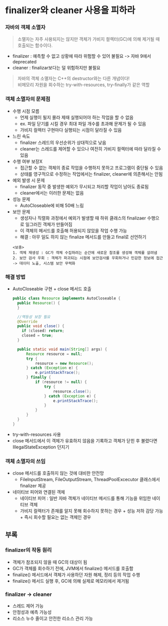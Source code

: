 # finalizer와 cleaner 사용을 피하라

### 자바의 객체 소멸자

> 소멸자는 자주 사용되지는 않지만 객체가 가비지 컬렉터(GC)에 의해 제거될 때 호출되는 함수이다.

- finalizer : 예측할 수 없고 상황에 따라 위험할 수 있어 불필요 -> 자바 9에서 deprecated
- cleaner : finalizar보다는 덜 위험하지만 불필요

> 자바의 객체 소멸자는 C++의 destructor와는 다른 개념이다! <br/>
> 비메모리 자원을 회수하는 try-with-resources, try-finally가 같은 역할

### 객체 소멸자의 문제점
- 수행 시점 모름
  - 언제 실행이 될지 몰라 제때 실행되어야 하는 작업을 할 수 없음
  - ex. 파일 닫기를 시킬 경우 최대 파일 개수를 초과해 문제가 될 수 있음
  - 가비지 컬렉터 구현마다 실행되는 시점이 달라질 수 있음
- 느린 속도
  - finalizer 스레드의 우선순위가 상대적으로 낮음
  - cleaner는 스레드를 제어할 수 있으나 여전히 가비지 컬렉터에 따라 달라질 수 있음
- 수행 여부 보장X
  - 접근할 수 없는 객체의 종료 작업을 수행하지 못하고 프로그램이 중단될 수 있음
  - 상태를 영구적으로 수정하는 작업에서는 finalizer, cleaner에 의존해서는 안됨
- 예외 발생 시 문제
  - finalizer 동작 중 발생한 예외가 무시되고 처리할 작업이 남아도 종료됨
  - cleaner에서는 이러한 문제는 없음
- 성능 문제
  - AutoCloseable에 비해 50배 느림
- 보안 문제
  - 생성자나 직렬화 과정에서 예외가 발생할 때 하위 클래스의 finalizaer 수행으로 일그러진 객체가 만들어짐
  - 이 객체의 메서드를 호출해 허용되지 않았을 작업 수행 가능
  - 해결 : 아무 일도 하지 않는 finalize 메서드를 만들고 final로 선언하기
  ```
  <보충>
  1. 객체 재생성 : GC가 객체 수집하려는 순간에 새로운 참조를 생성해 객체를 살려냄
  2. 보안 검사 우회 : 객체가 파괴되는 시점에 보안검사를 우회하거나 민감한 정보에 접근
  -> 데이터 노출, 시스템 보안 무력화
  ```

### 해결 방법
- AutoCloseable 구현 + close 메서드 호출
  ```java
  public class Resource implements AutoCloseable {
    public Resource() {
    }

    //멱등성 보장 필요
    @Override
    public void close() {
      if (closed) return;
      closed = true; 
    }

    public static void main(String[] args) {
        Resource resource = null;
        try {
            resource = new Resource();
        } catch (Exception e) {
            e.printStackTrace();
        } finally {
            if (resource != null) {
                try {
                    resource.close();
                } catch (Exception e) {
                    e.printStackTrace();
                }
            }
        }
    }
  }
  ```
- try-with-resources 사용
- close 메서드에서 이 객체가 유효하지 않음을 기록하고 객체가 닫힌 후 불렸다면 IllegalStateException 던지기

### 객체 소멸자의 쓰임
- close 메서드를 호출하지 않는 것에 대비한 안전망
  - FileInputStream, FileOutputStream, ThreadPoolExcecutor 클래스에서 finalizer 제공
- 네이티브 피어와 연결된 객체
  - 네이티브 피어 : 일반 자바 객체가 네이티브 메서드를 통해 기능을 위임한 네이티브 객체
  - 가비지 컬렉터가 존재를 알지 못해 회수하지 못하는 경우 + 성능 저하 감당 가능 + 즉시 회수할 필요는 없는 객체인 경우
 
## 부록
### finalizer의 작동 원리
- 객체가 참조되지 않을 때 GC의 대상이 됨
- GC가 객체를 회수하기 전에, JVM에서 finalize() 메서드를 호출함
- finalize() 메서드에서 객체가 사용하던 자원 해제, 정리 등의 작업 수행
- finalize() 메서드 실행 후, GC에 의해 실제로 메모리에서 제거됨

### finalizer -> cleaner
- 스레드 제어 가능
- 안정성과 예측 가능성
- 리소스 누수 줄이고 안전한 리소스 관리 가능
